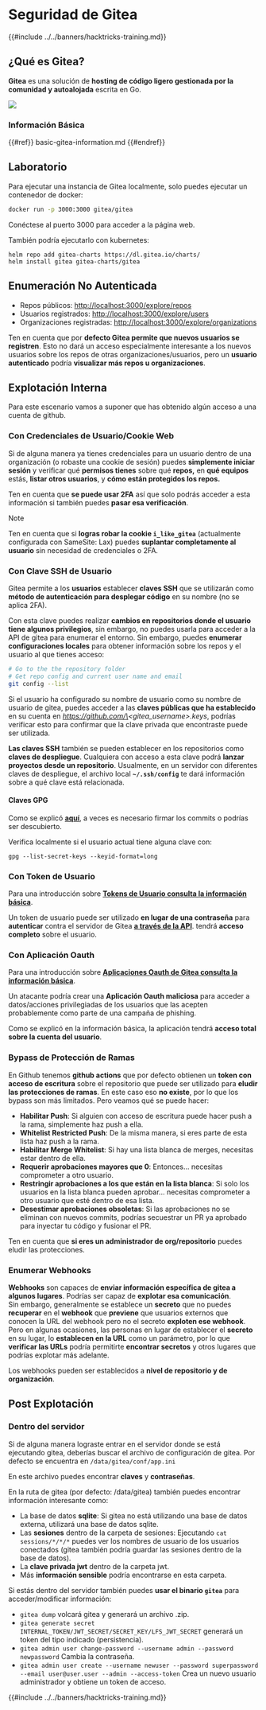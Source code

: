 # Seguridad de Gitea

{{#include ../../banners/hacktricks-training.md}}

## ¿Qué es Gitea?

**Gitea** es una solución de **hosting de código ligero gestionada por la comunidad y autoalojada** escrita en Go.

![](<../../images/image (160).png>)

### Información Básica

{{#ref}}
basic-gitea-information.md
{{#endref}}

## Laboratorio

Para ejecutar una instancia de Gitea localmente, solo puedes ejecutar un contenedor de docker:
```bash
docker run -p 3000:3000 gitea/gitea
```
Conéctese al puerto 3000 para acceder a la página web.

También podría ejecutarlo con kubernetes:
```
helm repo add gitea-charts https://dl.gitea.io/charts/
helm install gitea gitea-charts/gitea
```
## Enumeración No Autenticada

- Repos públicos: [http://localhost:3000/explore/repos](http://localhost:3000/explore/repos)
- Usuarios registrados: [http://localhost:3000/explore/users](http://localhost:3000/explore/users)
- Organizaciones registradas: [http://localhost:3000/explore/organizations](http://localhost:3000/explore/organizations)

Ten en cuenta que por **defecto Gitea permite que nuevos usuarios se registren**. Esto no dará un acceso especialmente interesante a los nuevos usuarios sobre los repos de otras organizaciones/usuarios, pero un **usuario autenticado** podría **visualizar más repos u organizaciones**.

## Explotación Interna

Para este escenario vamos a suponer que has obtenido algún acceso a una cuenta de github.

### Con Credenciales de Usuario/Cookie Web

Si de alguna manera ya tienes credenciales para un usuario dentro de una organización (o robaste una cookie de sesión) puedes **simplemente iniciar sesión** y verificar qué **permisos tienes** sobre qué **repos,** en **qué equipos** estás, **listar otros usuarios**, y **cómo están protegidos los repos.**

Ten en cuenta que **se puede usar 2FA** así que solo podrás acceder a esta información si también puedes **pasar esa verificación**.

> [!NOTE]
> Ten en cuenta que si **logras robar la cookie `i_like_gitea`** (actualmente configurada con SameSite: Lax) puedes **suplantar completamente al usuario** sin necesidad de credenciales o 2FA.

### Con Clave SSH de Usuario

Gitea permite a los **usuarios** establecer **claves SSH** que se utilizarán como **método de autenticación para desplegar código** en su nombre (no se aplica 2FA).

Con esta clave puedes realizar **cambios en repositorios donde el usuario tiene algunos privilegios**, sin embargo, no puedes usarla para acceder a la API de gitea para enumerar el entorno. Sin embargo, puedes **enumerar configuraciones locales** para obtener información sobre los repos y el usuario al que tienes acceso:
```bash
# Go to the the repository folder
# Get repo config and current user name and email
git config --list
```
Si el usuario ha configurado su nombre de usuario como su nombre de usuario de gitea, puedes acceder a las **claves públicas que ha establecido** en su cuenta en _https://github.com/\<gitea_username>.keys_, podrías verificar esto para confirmar que la clave privada que encontraste puede ser utilizada.

**Las claves SSH** también se pueden establecer en los repositorios como **claves de despliegue**. Cualquiera con acceso a esta clave podrá **lanzar proyectos desde un repositorio**. Usualmente, en un servidor con diferentes claves de despliegue, el archivo local **`~/.ssh/config`** te dará información sobre a qué clave está relacionada.

#### Claves GPG

Como se explicó [**aquí**](https://github.com/carlospolop/hacktricks-cloud/blob/master/pentesting-ci-cd/gitea-security/broken-reference/README.md), a veces es necesario firmar los commits o podrías ser descubierto.

Verifica localmente si el usuario actual tiene alguna clave con:
```shell
gpg --list-secret-keys --keyid-format=long
```
### Con Token de Usuario

Para una introducción sobre [**Tokens de Usuario consulta la información básica**](basic-gitea-information.md#personal-access-tokens).

Un token de usuario puede ser utilizado **en lugar de una contraseña** para **autenticar** contra el servidor de Gitea [**a través de la API**](https://try.gitea.io/api/swagger#/). tendrá **acceso completo** sobre el usuario.

### Con Aplicación Oauth

Para una introducción sobre [**Aplicaciones Oauth de Gitea consulta la información básica**](./#with-oauth-application).

Un atacante podría crear una **Aplicación Oauth maliciosa** para acceder a datos/acciones privilegiadas de los usuarios que las acepten probablemente como parte de una campaña de phishing.

Como se explicó en la información básica, la aplicación tendrá **acceso total sobre la cuenta del usuario**.

### Bypass de Protección de Ramas

En Github tenemos **github actions** que por defecto obtienen un **token con acceso de escritura** sobre el repositorio que puede ser utilizado para **eludir las protecciones de ramas**. En este caso eso **no existe**, por lo que los bypass son más limitados. Pero veamos qué se puede hacer:

- **Habilitar Push**: Si alguien con acceso de escritura puede hacer push a la rama, simplemente haz push a ella.
- **Whitelist Restricted Push**: De la misma manera, si eres parte de esta lista haz push a la rama.
- **Habilitar Merge Whitelist**: Si hay una lista blanca de merges, necesitas estar dentro de ella.
- **Requerir aprobaciones mayores que 0**: Entonces... necesitas comprometer a otro usuario.
- **Restringir aprobaciones a los que están en la lista blanca**: Si solo los usuarios en la lista blanca pueden aprobar... necesitas comprometer a otro usuario que esté dentro de esa lista.
- **Desestimar aprobaciones obsoletas**: Si las aprobaciones no se eliminan con nuevos commits, podrías secuestrar un PR ya aprobado para inyectar tu código y fusionar el PR.

Ten en cuenta que **si eres un administrador de org/repositorio** puedes eludir las protecciones.

### Enumerar Webhooks

**Webhooks** son capaces de **enviar información específica de gitea a algunos lugares**. Podrías ser capaz de **explotar esa comunicación**.\
Sin embargo, generalmente se establece un **secreto** que no puedes **recuperar** en el **webhook** que **previene** que usuarios externos que conocen la URL del webhook pero no el secreto **exploten ese webhook**.\
Pero en algunas ocasiones, las personas en lugar de establecer el **secreto** en su lugar, lo **establecen en la URL** como un parámetro, por lo que **verificar las URLs** podría permitirte **encontrar secretos** y otros lugares que podrías explotar más adelante.

Los webhooks pueden ser establecidos a **nivel de repositorio y de organización**.

## Post Explotación

### Dentro del servidor

Si de alguna manera lograste entrar en el servidor donde se está ejecutando gitea, deberías buscar el archivo de configuración de gitea. Por defecto se encuentra en `/data/gitea/conf/app.ini`

En este archivo puedes encontrar **claves** y **contraseñas**.

En la ruta de gitea (por defecto: /data/gitea) también puedes encontrar información interesante como:

- La base de datos **sqlite**: Si gitea no está utilizando una base de datos externa, utilizará una base de datos sqlite.
- Las **sesiones** dentro de la carpeta de sesiones: Ejecutando `cat sessions/*/*/*` puedes ver los nombres de usuario de los usuarios conectados (gitea también podría guardar las sesiones dentro de la base de datos).
- La **clave privada jwt** dentro de la carpeta jwt.
- Más **información sensible** podría encontrarse en esta carpeta.

Si estás dentro del servidor también puedes **usar el binario `gitea`** para acceder/modificar información:

- `gitea dump` volcará gitea y generará un archivo .zip.
- `gitea generate secret INTERNAL_TOKEN/JWT_SECRET/SECRET_KEY/LFS_JWT_SECRET` generará un token del tipo indicado (persistencia).
- `gitea admin user change-password --username admin --password newpassword` Cambia la contraseña.
- `gitea admin user create --username newuser --password superpassword --email user@user.user --admin --access-token` Crea un nuevo usuario administrador y obtiene un token de acceso.

{{#include ../../banners/hacktricks-training.md}}
